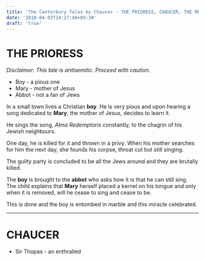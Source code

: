 ```yaml
---
title: 'The Canterbury Tales by Chaucer - THE PRIORESS, CHAUCER, THE MONK'
date: '2018-04-03T14:27:40+09:30'
draft: 'true'
---
```

# THE PRIORESS

_Disclaimer: This tale is antisemitic. Proceed with caution._

* Boy - a pious one
* Mary - mother of Jesus
* Abbot - not a fan of Jews

In a small town lives a Christian **boy**. He is very pious and upon hearing a song dedicated to **Mary**, the mother of Jesus, decides to learn it.

He sings the song, _Alma Redemptoris_ constantly, to the chagrin of his Jewish neighbours.

One day, he is killed for it and thrown in a privy. When his mother searches for him the next day, she founds his corpse, throat cut but still singing.

The guilty party is concluded to be all the Jews around and they are brutally killed.

The **boy** is brought to the **abbot** who asks how it is that he can still sing. The child explains that **Mary** herself placed a kernel on his tongue and only when it is removed, will he cease to sing and cease to be.

This is done and the boy is entombed in marble and this miracle celebrated.

- - -

# CHAUCER

* Sir Thopas - an enthralled
